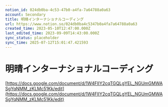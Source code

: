 ```yaml
---
notion_id: 024db0ba-4c53-47b0-a4fa-7a64788a0a63
account: Secondary
title: 明晴インターナショナルコーディング
url: https://www.notion.so/024db0ba4c5347b0a4fa7a64788a0a63
created_time: 2023-05-10T12:47:00.000Z
last_edited_time: 2023-09-09T14:43:00.000Z
sync_status: placeholder
sync_time: 2025-07-12T15:01:47.421593
---
```

# 明晴インターナショナルコーディング

[https://docs.google.com/document/d/1W4FIIY2cqTGQLgYEL_NGUmGMWASgYqNMM_zKLMc51Kk/edit](https://docs.google.com/document/d/1W4FIIY2cqTGQLgYEL_NGUmGMWASgYqNMM_zKLMc51Kk/edit)